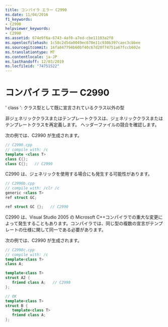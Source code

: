 ```yaml
---
title: コンパイラ エラー C2990
ms.date: 11/04/2016
f1_keywords:
- C2990
helpviewer_keywords:
- C2990
ms.assetid: 674e9f6a-6743-4af0-a7ed-cbe11103a2f8
ms.openlocfilehash: 1c58c2d5da0049ec670e11c930b397caec3cbbee
ms.sourcegitcommit: 16fa847794b60bf40c67d20f74751a67fccb602e
ms.translationtype: MT
ms.contentlocale: ja-JP
ms.lasthandoff: 12/03/2019
ms.locfileid: "74751522"
---
```

# <a name="compiler-error-c2990"></a>コンパイラ エラー C2990

' class ': クラス型として既に宣言されているクラス以外の型

非ジェネリッククラスまたはテンプレートクラスは、ジェネリッククラスまたはテンプレートクラスを再定義します。 ヘッダーファイルの競合を確認します。

次の例では、C2990 が生成されます。

```cpp
// C2990.cpp
// compile with: /c
template <class T>
class C{};
class C{};   // C2990
```

C2990 は、ジェネリックを使用する場合にも発生する可能性があります。

```cpp
// C2990b.cpp
// compile with: /clr /c
generic <class T>
ref struct GC;

ref struct GC {};   // C2990
```

C2990 は、Visual Studio 2005 の Microsoft C++コンパイラでの重大な変更によって発生することもあります。コンパイラでは、同じ型の複数の宣言がテンプレートの仕様に関して同一である必要があります。

次の例では、C2990 が生成されます。

```cpp
// C2990c.cpp
// compile with: /c
template<class T>
class A;

template<class T>
struct A2 {
   friend class A;   // C2990
};

// OK
template<class T>
struct B {
   template<class T>
   friend class A;
};
```
